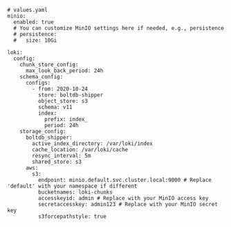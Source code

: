 





    # values.yaml
    minio:
      enabled: true
      # You can customize MinIO settings here if needed, e.g., persistence
      # persistence:
      #   size: 10Gi

    loki:
      config:
        chunk_store_config:
          max_look_back_period: 24h
        schema_config:
          configs:
            - from: 2020-10-24
              store: boltdb-shipper
              object_store: s3
              schema: v11
              index:
                prefix: index_
                period: 24h
        storage_config:
          boltdb_shipper:
            active_index_directory: /var/loki/index
            cache_location: /var/loki/cache
            resync_interval: 5m
            shared_store: s3
          aws:
            s3:
              endpoint: minio.default.svc.cluster.local:9000 # Replace 'default' with your namespace if different
              bucketnames: loki-chunks
              accesskeyid: admin # Replace with your MinIO access key
              secretaccesskey: admin123 # Replace with your MinIO secret key
              s3forcepathstyle: true


